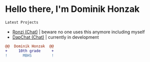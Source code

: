 # Hello there, I'm Dominik Honzak 


```diff
Latest Projects 
```
- [Ronzi (Chat)](https://ronzi.repl.co) | beware no one uses this anymore including myself
- [DapChat (Chat)](https://dapchat.repl.co) | currently in development
```diff
@@  Dominik Honzak  @@
+     10th grade     +
!       MBHS         !
```
